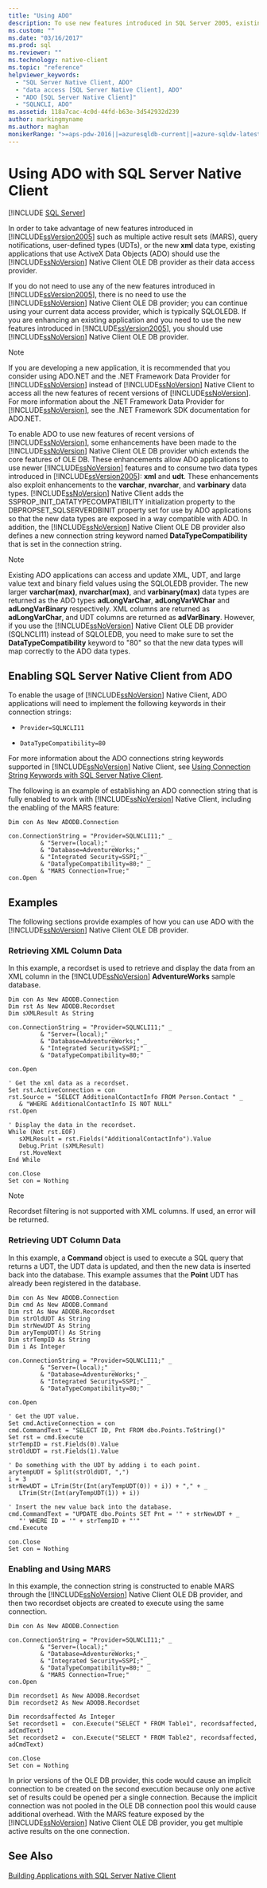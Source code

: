 ```yaml
---
title: "Using ADO"
description: To use new features introduced in SQL Server 2005, existing applications that use ADO should use the SQL Server Native Client OLE DB provider.
ms.custom: ""
ms.date: "03/16/2017"
ms.prod: sql
ms.reviewer: ""
ms.technology: native-client
ms.topic: "reference"
helpviewer_keywords: 
  - "SQL Server Native Client, ADO"
  - "data access [SQL Server Native Client], ADO"
  - "ADO [SQL Server Native Client]"
  - "SQLNCLI, ADO"
ms.assetid: 118a7cac-4c0d-44fd-b63e-3d542932d239
author: markingmyname
ms.author: maghan
monikerRange: ">=aps-pdw-2016||=azuresqldb-current||=azure-sqldw-latest||>=sql-server-2016||=sqlallproducts-allversions||>=sql-server-linux-2017||=azuresqldb-mi-current"
---
```

# Using ADO with SQL Server Native Client
[!INCLUDE [SQL Server](../../../includes/applies-to-version/sql-asdb-asdbmi-asa-pdw.md)]

  In order to take advantage of new features introduced in [!INCLUDE[ssVersion2005](../../../includes/ssversion2005-md.md)] such as multiple active result sets (MARS), query notifications, user-defined types (UDTs), or the new **xml** data type, existing applications that use ActiveX Data Objects (ADO) should use the [!INCLUDE[ssNoVersion](../../../includes/ssnoversion-md.md)] Native Client OLE DB provider as their data access provider.  
  
 If you do not need to use any of the new features introduced in [!INCLUDE[ssVersion2005](../../../includes/ssversion2005-md.md)], there is no need to use the [!INCLUDE[ssNoVersion](../../../includes/ssnoversion-md.md)] Native Client OLE DB provider; you can continue using your current data access provider, which is typically SQLOLEDB. If you are enhancing an existing application and you need to use the new features introduced in [!INCLUDE[ssVersion2005](../../../includes/ssversion2005-md.md)], you should use [!INCLUDE[ssNoVersion](../../../includes/ssnoversion-md.md)] Native Client OLE DB provider.  
  
> [!NOTE]  
>  If you are developing a new application, it is recommended that you consider using ADO.NET and the .NET Framework Data Provider for [!INCLUDE[ssNoVersion](../../../includes/ssnoversion-md.md)] instead of [!INCLUDE[ssNoVersion](../../../includes/ssnoversion-md.md)] Native Client to access all the new features of recent versions of [!INCLUDE[ssNoVersion](../../../includes/ssnoversion-md.md)]. For more information about the .NET Framework Data Provider for [!INCLUDE[ssNoVersion](../../../includes/ssnoversion-md.md)], see the .NET Framework SDK documentation for ADO.NET.  
  
 To enable ADO to use new features of recent versions of [!INCLUDE[ssNoVersion](../../../includes/ssnoversion-md.md)], some enhancements have been made to the [!INCLUDE[ssNoVersion](../../../includes/ssnoversion-md.md)] Native Client OLE DB provider which extends the core features of OLE DB. These enhancements allow ADO applications to use newer [!INCLUDE[ssNoVersion](../../../includes/ssnoversion-md.md)] features and to consume two data types introduced in [!INCLUDE[ssVersion2005](../../../includes/ssversion2005-md.md)]: **xml** and **udt**. These enhancements also exploit enhancements to the **varchar**, **nvarchar**, and **varbinary** data types. [!INCLUDE[ssNoVersion](../../../includes/ssnoversion-md.md)] Native Client adds the SSPROP_INIT_DATATYPECOMPATIBILITY initialization property to the DBPROPSET_SQLSERVERDBINIT property set for use by ADO applications so that the new data types are exposed in a way compatible with ADO. In addition, the [!INCLUDE[ssNoVersion](../../../includes/ssnoversion-md.md)] Native Client OLE DB provider also defines a new connection string keyword named **DataTypeCompatibility** that is set in the connection string.  
  
> [!NOTE]  
>  Existing ADO applications can access and update XML, UDT, and large value text and binary field values using the SQLOLEDB provider. The new larger **varchar(max)**, **nvarchar(max)**, and **varbinary(max)** data types are returned as the ADO types **adLongVarChar**, **adLongVarWChar** and **adLongVarBinary** respectively. XML columns are returned as **adLongVarChar**, and UDT columns are returned as **adVarBinary**. However, if you use the [!INCLUDE[ssNoVersion](../../../includes/ssnoversion-md.md)] Native Client OLE DB provider (SQLNCLI11) instead of SQLOLEDB, you need to make sure to set the **DataTypeCompatibility** keyword to "80" so that the new data types will map correctly to the ADO data types.  
  
## Enabling SQL Server Native Client from ADO  
 To enable the usage of [!INCLUDE[ssNoVersion](../../../includes/ssnoversion-md.md)] Native Client, ADO applications will need to implement the following keywords in their connection strings:  
  
-   `Provider=SQLNCLI11`  
  
-   `DataTypeCompatibility=80`  
  
 For more information about the ADO connections string keywords supported in [!INCLUDE[ssNoVersion](../../../includes/ssnoversion-md.md)] Native Client, see [Using Connection String Keywords with SQL Server Native Client](../../../relational-databases/native-client/applications/using-connection-string-keywords-with-sql-server-native-client.md).  
  
 The following is an example of establishing an ADO connection string that is fully enabled to work with [!INCLUDE[ssNoVersion](../../../includes/ssnoversion-md.md)] Native Client, including the enabling of the MARS feature:  
  
```  
Dim con As New ADODB.Connection  
  
con.ConnectionString = "Provider=SQLNCLI11;" _  
         & "Server=(local);" _  
         & "Database=AdventureWorks;" _   
         & "Integrated Security=SSPI;" _  
         & "DataTypeCompatibility=80;" _  
         & "MARS Connection=True;"  
con.Open  
```  
  
## Examples  
 The following sections provide examples of how you can use ADO with the [!INCLUDE[ssNoVersion](../../../includes/ssnoversion-md.md)] Native Client OLE DB provider.  
  
### Retrieving XML Column Data  
 In this example, a recordset is used to retrieve and display the data from an XML column in the [!INCLUDE[ssNoVersion](../../../includes/ssnoversion-md.md)] **AdventureWorks** sample database.  
  
```  
Dim con As New ADODB.Connection  
Dim rst As New ADODB.Recordset  
Dim sXMLResult As String  
  
con.ConnectionString = "Provider=SQLNCLI11;" _  
         & "Server=(local);" _  
         & "Database=AdventureWorks;" _   
         & "Integrated Security=SSPI;" _   
         & "DataTypeCompatibility=80;"  
  
con.Open  
  
' Get the xml data as a recordset.  
Set rst.ActiveConnection = con  
rst.Source = "SELECT AdditionalContactInfo FROM Person.Contact " _  
   & "WHERE AdditionalContactInfo IS NOT NULL"  
rst.Open  
  
' Display the data in the recordset.  
While (Not rst.EOF)  
   sXMLResult = rst.Fields("AdditionalContactInfo").Value  
   Debug.Print (sXMLResult)  
   rst.MoveNext  
End While  
  
con.Close  
Set con = Nothing  
```  
  
> [!NOTE]  
>  Recordset filtering is not supported with XML columns. If used, an error will be returned.  
  
### Retrieving UDT Column Data  
 In this example, a **Command** object is used to execute a SQL query that returns a UDT, the UDT data is updated, and then the new data is inserted back into the database. This example assumes that the **Point** UDT has already been registered in the database.  
  
```  
Dim con As New ADODB.Connection  
Dim cmd As New ADODB.Command  
Dim rst As New ADODB.Recordset  
Dim strOldUDT As String  
Dim strNewUDT As String  
Dim aryTempUDT() As String  
Dim strTempID As String  
Dim i As Integer  
  
con.ConnectionString = "Provider=SQLNCLI11;" _  
         & "Server=(local);" _  
         & "Database=AdventureWorks;" _   
         & "Integrated Security=SSPI;" _  
         & "DataTypeCompatibility=80;"  
  
con.Open  
  
' Get the UDT value.  
Set cmd.ActiveConnection = con  
cmd.CommandText = "SELECT ID, Pnt FROM dbo.Points.ToString()"  
Set rst = cmd.Execute  
strTempID = rst.Fields(0).Value  
strOldUDT = rst.Fields(1).Value  
  
' Do something with the UDT by adding i to each point.  
arytempUDT = Split(strOldUDT, ",")  
i = 3  
strNewUDT = LTrim(Str(Int(aryTempUDT(0)) + i)) + "," + _  
   LTrim(Str(Int(aryTempUDT(1)) + i))  
  
' Insert the new value back into the database.  
cmd.CommandText = "UPDATE dbo.Points SET Pnt = '" + strNewUDT + _  
   "' WHERE ID = '" + strTempID + "'"  
cmd.Execute  
  
con.Close  
Set con = Nothing  
```  
  
### Enabling and Using MARS  
 In this example, the connection string is constructed to enable MARS through the [!INCLUDE[ssNoVersion](../../../includes/ssnoversion-md.md)] Native Client OLE DB provider, and then two recordset objects are created to execute using the same connection.  
  
```  
Dim con As New ADODB.Connection  
  
con.ConnectionString = "Provider=SQLNCLI11;" _  
         & "Server=(local);" _  
         & "Database=AdventureWorks;" _   
         & "Integrated Security=SSPI;" _  
         & "DataTypeCompatibility=80;" _  
         & "MARS Connection=True;"  
con.Open  
  
Dim recordset1 As New ADODB.Recordset  
Dim recordset2 As New ADODB.Recordset  
  
Dim recordsaffected As Integer  
Set recordset1 =  con.Execute("SELECT * FROM Table1", recordsaffected, adCmdText)  
Set recordset2 =  con.Execute("SELECT * FROM Table2", recordsaffected, adCmdText)  
  
con.Close  
Set con = Nothing  
```  
  
 In prior versions of the OLE DB provider, this code would cause an implicit connection to be created on the second execution because only one active set of results could be opened per a single connection. Because the implicit connection was not pooled in the OLE DB connection pool this would cause additional overhead. With the MARS feature exposed by the [!INCLUDE[ssNoVersion](../../../includes/ssnoversion-md.md)] Native Client OLE DB provider, you get multiple active results on the one connection.  
  
## See Also  
 [Building Applications with SQL Server Native Client](../../../relational-databases/native-client/applications/building-applications-with-sql-server-native-client.md)  
  
  
